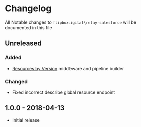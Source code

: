 # Changelog
All Notable changes to `flipboxdigital\relay-salesforce` will be documented in this file

## Unreleased
### Added
- [Resources by Version](https://developer.salesforce.com/docs/atlas.en-us.api_rest.meta/api_rest/resources_discoveryresource.htm) middleware and pipeline builder

### Changed
- Fixed incorrect describe global resource endpoint

## 1.0.0 - 2018-04-13
- Initial release

